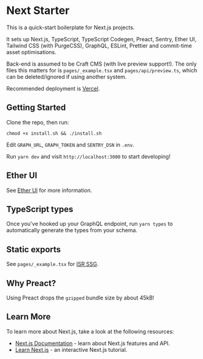 # Next Starter

This is a quick-start boilerplate for Next.js projects.

It sets up Next.js, TypeScript, TypeScript Codegen, Preact, Sentry, Ether UI, Tailwind CSS (with PurgeCSS), GraphQL, ESLint, Prettier and commit-time asset optimisations.

Back-end is assumed to be Craft CMS (with live preview support!). The only files this matters for is `pages/_example.tsx` and `pages/api/preview.ts`, which can be deleted/ignored if using another system.

Recommended deployment is [Vercel](https://vercel.app).

## Getting Started

Clone the repo, then run:

`chmod +x install.sh && ./install.sh`

Edit `GRAPH_URL`, `GRAPH_TOKEN` and `SENTRY_DSN` in `.env`.

Run `yarn dev` and visit `http://localhost:3000` to start developing!

## Ether UI

See [Ether UI](https://github.com/ethercreative/ui) for more information.

## TypeScript types

Once you've hooked up your GraphQL endpoint, run `yarn types` to automatically generate the types from your schema.

## Static exports

See `pages/_example.tsx` for [ISR SSG](https://nextjs.org/docs/basic-features/data-fetching#getstaticprops-static-generation).

## Why Preact?

Using Preact drops the `gzipped` bundle size by about 45kB!

## Learn More

To learn more about Next.js, take a look at the following resources:

- [Next.js Documentation](https://nextjs.org/docs) - learn about Next.js features and API.
- [Learn Next.js](https://nextjs.org/learn) - an interactive Next.js tutorial.
